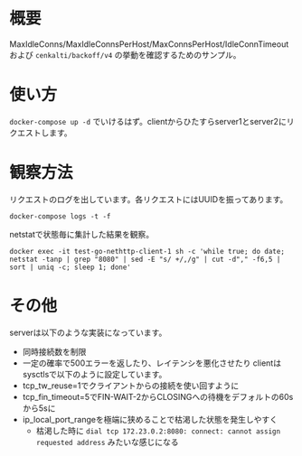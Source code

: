 # 概要
MaxIdleConns/MaxIdleConnsPerHost/MaxConnsPerHost/IdleConnTimeoutおよび `cenkalti/backoff/v4` の挙動を確認するためのサンプル。

# 使い方
`docker-compose up -d` でいけるはず。clientからひたすらserver1とserver2にリクエストします。

# 観察方法
リクエストのログを出しています。各リクエストにはUUIDを振ってあります。
```
docker-compose logs -t -f
```
netstatで状態毎に集計した結果を観察。
```
docker exec -it test-go-nethttp-client-1 sh -c 'while true; do date; netstat -tanp | grep "8080" | sed -E "s/ +/,/g" | cut -d"," -f6,5 | sort | uniq -c; sleep 1; done'
```

# その他
serverは以下のような実装になっています。
- 同時接続数を制限
- 一定の確率で500エラーを返したり、レイテンシを悪化させたり
clientはsysctlsで以下のように設定しています。
- tcp_tw_reuse=1でクライアントからの接続を使い回すように
- tcp_fin_timeout=5でFIN-WAIT-2からCLOSINGへの待機をデフォルトの60sから5sに
- ip_local_port_rangeを極端に狭めることで枯渇した状態を発生しやすく
  - 枯渇した時に `dial tcp 172.23.0.2:8080: connect: cannot assign requested address` みたいな感じになる 
